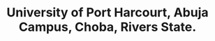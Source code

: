 ---
title: University of Port Harcourt, Abuja Campus, Choba, Rivers State.
url: /university-of-port-harcourt-abuja-campus-choba-rivers-state/
latitude: 4.899
longitude: 6.923
---